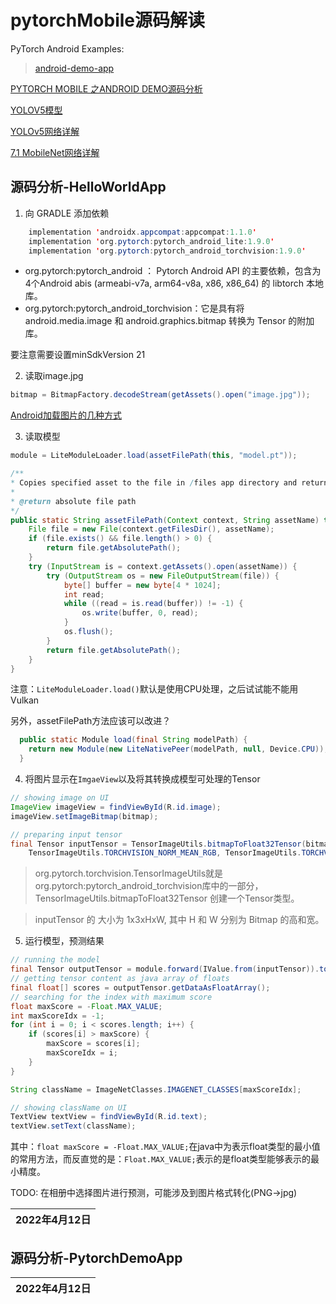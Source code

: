 # pytorchMobile源码解读

PyTorch Android Examples:

> [android-demo-app](https://github.com/pytorch/android-demo-app)

[PYTORCH MOBILE 之ANDROID DEMO源码分析](https://www.freesion.com/article/5678169563/)

[YOLOV5模型](https://github.com/ultralytics/yolov5/releases/tag/v6.1)

[YOLOv5网络详解](https://www.bilibili.com/video/BV1T3411p7zR)

[7.1 MobileNet网络详解](https://www.bilibili.com/video/BV1yE411p7L7)

## 源码分析-HelloWorldApp

1. 向 GRADLE 添加依赖

``` java
    implementation 'androidx.appcompat:appcompat:1.1.0'
    implementation 'org.pytorch:pytorch_android_lite:1.9.0'
    implementation 'org.pytorch:pytorch_android_torchvision:1.9.0'
```

- org.pytorch:pytorch_android ： Pytorch Android API 的主要依赖，包含为4个Android abis (armeabi-v7a, arm64-v8a, x86, x86_64) 的 libtorch 本地库。
- org.pytorch:pytorch_android_torchvision：它是具有将 android.media.image 和 android.graphics.bitmap 转换为 Tensor 的附加库。

要注意需要设置minSdkVersion 21

2. 读取image.jpg

``` java
bitmap = BitmapFactory.decodeStream(getAssets().open("image.jpg"));
```

[Android加载图片的几种方式](https://blog.csdn.net/izzxacbbt/article/details/83628821)

3. 读取模型

``` java
module = LiteModuleLoader.load(assetFilePath(this, "model.pt"));
```

```java
/**
* Copies specified asset to the file in /files app directory and returns this file absolute path.
*
* @return absolute file path
*/
public static String assetFilePath(Context context, String assetName) throws IOException {
    File file = new File(context.getFilesDir(), assetName);
    if (file.exists() && file.length() > 0) {
        return file.getAbsolutePath();
    }
    try (InputStream is = context.getAssets().open(assetName)) {
        try (OutputStream os = new FileOutputStream(file)) {
            byte[] buffer = new byte[4 * 1024];
            int read;
            while ((read = is.read(buffer)) != -1) {
                os.write(buffer, 0, read);
            }
            os.flush();
        }
        return file.getAbsolutePath();
    }
}
```

注意：`LiteModuleLoader.load()`默认是使用CPU处理，之后试试能不能用Vulkan

另外，assetFilePath方法应该可以改进？

``` java
  public static Module load(final String modelPath) {
    return new Module(new LiteNativePeer(modelPath, null, Device.CPU));
  }
```

4. 将图片显示在`ImgaeView`以及将其转换成模型可处理的Tensor

``` java
// showing image on UI
ImageView imageView = findViewById(R.id.image);
imageView.setImageBitmap(bitmap);

// preparing input tensor
final Tensor inputTensor = TensorImageUtils.bitmapToFloat32Tensor(bitmap,
	TensorImageUtils.TORCHVISION_NORM_MEAN_RGB, TensorImageUtils.TORCHVISION_NORM_STD_RGB, MemoryFormat.CHANNELS_LAST);
```

> org.pytorch.torchvision.TensorImageUtils就是org.pytorch:pytorch_android_torchvision库中的一部分，TensorImageUtils.bitmapToFloat32Tensor 创建一个Tensor类型。

> inputTensor 的 大小为 1x3xHxW, 其中 H 和 W 分别为 Bitmap 的高和宽。

5. 运行模型，预测结果

``` java
// running the model
final Tensor outputTensor = module.forward(IValue.from(inputTensor)).toTensor();
// getting tensor content as java array of floats
final float[] scores = outputTensor.getDataAsFloatArray();
// searching for the index with maximum score
float maxScore = -Float.MAX_VALUE;
int maxScoreIdx = -1;
for (int i = 0; i < scores.length; i++) {
    if (scores[i] > maxScore) {
        maxScore = scores[i];
        maxScoreIdx = i;
    }
}

String className = ImageNetClasses.IMAGENET_CLASSES[maxScoreIdx];

// showing className on UI
TextView textView = findViewById(R.id.text);
textView.setText(className);
```

其中：`float maxScore = -Float.MAX_VALUE;`在java中为表示float类型的最小值的常用方法，而反直觉的是：`Float.MAX_VALUE;`表示的是float类型能够表示的最小精度。

TODO: 在相册中选择图片进行预测，可能涉及到图片格式转化(PNG->jpg)

|2022年4月12日|
|---:|

## 源码分析-PytorchDemoApp



|2022年4月12日|
|---:|

